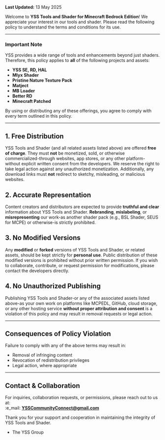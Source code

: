 **Last Updated:** 13 May 2025

Welcome to **YSS Tools and Shader for Minecraft Bedrock Edition**! We appreciate your interest in our tools and shader. Please read the following policy to understand the terms and conditions for its use.

---

### Important Note

YSS provides a wide range of tools and enhancements beyond just shaders. Therefore, this policy applies to **all** of the following projects and assets:

- **YSS SE, RD, HAL**  
- **Mlyx Shader**  
- **Pristine Nature Texture Pack**  
- **Matject**  
- **MB Loader**  
- **Better RD**  
- **Minecraft Patched**  

By using or distributing any of these offerings, you agree to comply with every term outlined in this policy.

---

## 1. Free Distribution  
YSS Tools and Shader (and all related assets listed above) are offered **free of charge**. They must **not** be monetized, sold, or otherwise commercialized-through websites, app stores, or any other platform-without explicit written consent from the developers. We reserve the right to take legal action against any unauthorized monetization. Additionally, any download links must **not** redirect to sketchy, misleading, or malicious websites.

## 2. Accurate Representation  
Content creators and distributors are expected to provide **truthful and clear** information about YSS Tools and Shader. **Rebranding**, **mislabeling**, or **misrepresenting** our work-as another shader pack (e.g., BSL Shader, SEUS for MCPE) or otherwise-is strictly prohibited.

## 3. No Modified Versions  
Any **modified** or **forked** versions of YSS Tools and Shader, or related assets, should be kept strictly for **personal use**. Public distribution of these modified versions is prohibited without prior written permission. If you wish to collaborate, contribute, or request permission for modifications, please contact the developers directly.

## 4. No Unauthorized Publishing  
Publishing YSS Tools and Shader-or any of the associated assets listed above-as your own work on platforms like MCPEDL, GitHub, cloud storage, or any other hosting service **without proper attribution and consent** is a violation of this policy and may result in removal requests or legal action.

---

## Consequences of Policy Violation  
Failure to comply with any of the above terms may result in:

- Removal of infringing content  
- Revocation of redistribution privileges  
- Legal action, where appropriate  

---

## Contact & Collaboration  
For inquiries, collaboration requests, or permissions, please reach out to us at:  
:e_mail: **YSSCommunityConnect@gmail.com**

Thank you for your support and cooperation in maintaining the integrity of YSS Tools and Shader.

- The YSS Group
